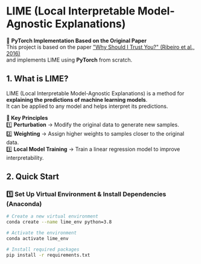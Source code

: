 # LIME (Local Interpretable Model-Agnostic Explanations)

📢 **PyTorch Implementation Based on the Original Paper**  
This project is based on the paper ["Why Should I Trust You?" (Ribeiro et al., 2016)](https://arxiv.org/abs/1602.04938)  
and implements LIME using **PyTorch** from scratch.

## 1. What is LIME?
LIME (Local Interpretable Model-Agnostic Explanations) is a method for **explaining the predictions of machine learning models**.  
It can be applied to any model and helps interpret its predictions.

**🌟 Key Principles**  
1️⃣ **Perturbation** → Modify the original data to generate new samples.  
2️⃣ **Weighting** → Assign higher weights to samples closer to the original data.  
3️⃣ **Local Model Training** → Train a linear regression model to improve interpretability.  

## 2. Quick Start
### 1️⃣ **Set Up Virtual Environment & Install Dependencies (Anaconda)**
```bash
# Create a new virtual environment
conda create --name lime_env python=3.8

# Activate the environment
conda activate lime_env

# Install required packages
pip install -r requirements.txt
